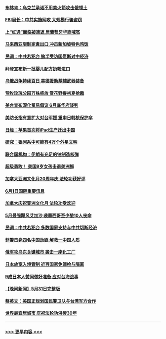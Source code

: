 #### [布林肯：乌克兰承诺不用美火箭攻击俄领土](../pages/prog202/a103444313.md?t=06020701) 
#### [FBI局长：中共实施网攻 大规模行骗盗窃](../pages/prog202/a103444393.md?t=06020701) 
#### [上“红通”面临被遣返 居葡萄牙华商喊冤](../pages/prog202/a103444330.md?t=06020701) 
#### [马来西亚限制家禽出口 冲击新加坡特色鸡饭](../pages/prog202/a103444244.md?t=06020701) 
#### [民调：中共若犯台 逾半受访国愿断对中经济](../pages/prog202/a103444240.md?t=06020701) 
#### [拜登宣布新一批婴儿配方奶粉进口](../pages/prog202/a103444175.md?t=06020701) 
#### [乌俄战争持续百日 美德援助基辅武器装备](../pages/prog202/a103444241.md?t=06020701) 
#### [荒牧玫瑰公园万株盛放 赏花野餐初夏拾趣](../pages/prog202/a103444248.md?t=06020701) 
#### [美台宣布深化贸易倡议 6月底华府谈判](../pages/prog202/a103444116.md?t=06020701) 
#### [美防长指有意扩大对台军援 重申日韩核保护伞](../pages/prog202/a103444072.md?t=06020701) 
#### [日经：苹果首次将iPad生产迁出中国](../pages/prog202/a103444044.md?t=06020701) 
#### [研究：银河系中可能有4万个外星文明](../pages/prog202/a103443892.md?t=06020701) 
#### [联合国机构：伊朗有充足的铀制造核弹](../pages/prog202/a103443909.md?t=06020701) 
#### [超级勇敢！ 美国9岁女孩击退美洲狮](../pages/prog202/a103443900.md?t=06020701) 
#### [加拿大亚洲文化月20周年庆 法轮功获好评](../pages/prog202/a103443870.md?t=06020701) 
#### [6月1日国际重要讯息](../pages/prog202/a103443861.md?t=06020701) 
#### [加拿大庆祝亚洲文化月 法轮功受欢迎](../pages/prog202/a103443127.md?t=06020701) 
#### [5月最强飓风艾加沙 袭墨西哥至少酿10人丧命](../pages/prog202/a103443829.md?t=06020701) 
#### [民调：中共若犯台 多数国家支持与中共切断经济](../pages/prog202/a103443805.md?t=06020701) 
#### [菲警击毙四名中国劫匪 解救一中国人质](../pages/prog202/a103443783.md?t=06020701) 
#### [俄军攻乌东关键城市 袭击一座化工厂](../pages/prog202/a103443761.md?t=06020701) 
#### [日本放宽入境管制 近百国家免筛检与隔离](../pages/prog202/a103443636.md?t=06020701) 
#### [9成日本人赞同做好准备 应对台海战事](../pages/prog202/a103443635.md?t=06020701) 
#### [【晚间新闻】5月31日完整版](../pages/prog202/a103443598.md?t=06020701) 
#### [蔡英文：美国正规划国民警卫队与台湾军方合作](../pages/prog202/a103443545.md?t=06020701) 
#### [世界最宜居城市 庆祝法轮功洪传30年](../pages/prog202/a103443362.md?t=06020701) 

----
#### [ >>> 更早内容 <<< ](../indexes/prog202-earlier.md)
